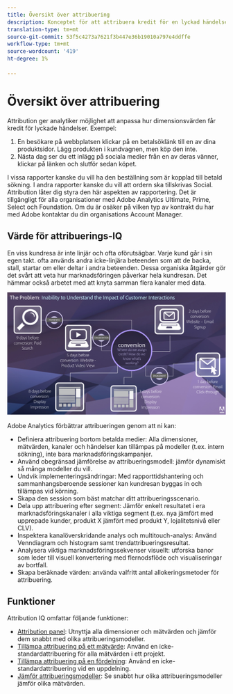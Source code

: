 ```yaml
---
title: Översikt över attribuering
description: Konceptet för att attribuera kredit för en lyckad händelse till flera dimensionsvärden.
translation-type: tm+mt
source-git-commit: 53f5c4273a7621f3b447e36b19010a797e4ddffe
workflow-type: tm+mt
source-wordcount: '419'
ht-degree: 1%

---
```



# Översikt över attribuering

Attribution ger analytiker möjlighet att anpassa hur dimensionsvärden får kredit för lyckade händelser. Exempel:

1. En besökare på webbplatsen klickar på en betalsöklänk till en av dina produktsidor. Lägg produkten i kundvagnen, men köp den inte.
2. Nästa dag ser du ett inlägg på sociala medier från en av deras vänner, klickar på länken och slutför sedan köpet.

I vissa rapporter kanske du vill ha den beställning som är kopplad till betald sökning. I andra rapporter kanske du vill att ordern ska tillskrivas Social. Attribution låter dig styra den här aspekten av rapportering. Det är tillgängligt för alla organisationer med Adobe Analytics Ultimate, Prime, Select och Foundation. Om du är osäker på vilken typ av kontrakt du har med Adobe kontaktar du din organisations Account Manager.

## Värde för attribuerings-IQ

En viss kundresa är inte linjär och ofta oförutsägbar. Varje kund går i sin egen takt. ofta används andra icke-linjära beteenden som att de backa, stall, startar om eller deltar i andra beteenden. Dessa organiska åtgärder gör det svårt att veta hur marknadsföringen påverkar hela kundresan. Det hämmar också arbetet med att knyta samman flera kanaler med data.

![Attributets IQ-problem](assets/attribution_iq_problem.png)

Adobe Analytics förbättrar attribueringen genom att ni kan:

* Definiera attribuering bortom betalda medier: Alla dimensioner, mätvärden, kanaler och händelser kan tillämpas på modeller (t.ex. intern sökning), inte bara marknadsföringskampanjer.
* Använd obegränsad jämförelse av attribueringsmodell: jämför dynamiskt så många modeller du vill.
* Undvik implementeringsändringar: Med rapporttidshantering och sammanhangsberoende sessioner kan kundresan byggas in och tillämpas vid körning.
* Skapa den session som bäst matchar ditt attribueringsscenario.
* Dela upp attribuering efter segment: Jämför enkelt resultatet i era marknadsföringskanaler i alla viktiga segment (t.ex. nya jämfört med upprepade kunder, produkt X jämfört med produkt Y, lojalitetsnivå eller CLV).
* Inspektera kanalöverskridande analys och multitouch-analys: Använd Venndiagram och histogram samt trendattribueringsresultat.
* Analysera viktiga marknadsföringssekvenser visuellt: utforska banor som leder till visuell konvertering med flernodsflöde och visualiseringar av bortfall.
* Skapa beräknade värden: använda valfritt antal allokeringsmetoder för attribuering.

## Funktioner

Attribution IQ omfattar följande funktioner:

* [Attribution panel](../c-panels/attribution.md): Utnyttja alla dimensioner och mätvärden och jämför dem snabbt med olika attribueringsmodeller.
* [Tillämpa attribuering på ett mätvärde](../build-workspace-project/column-row-settings/column-settings.md): Använd en icke-standardattribuering för alla mätvärden i ett projekt.
* [Tillämpa attribuering på en fördelning](../components/dimensions/t-breakdown-fa.md): Använd en icke-standardattribuering vid en uppdelning.
* [Jämför attribueringsmodeller](../components/apply-create-metrics.md): Se snabbt hur olika attribueringsmodeller jämför olika mätvärden.
